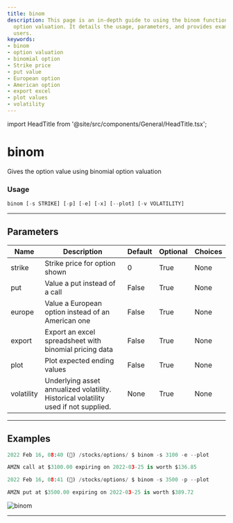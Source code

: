 ```yaml
---
title: binom
description: This page is an in-depth guide to using the binom function for binomial
  option valuation. It details the usage, parameters, and provides examples to assist
  users.
keywords:
- binom
- option valuation
- binomial option
- Strike price
- put value
- European option
- American option
- export excel
- plot values
- volatility
---
```


import HeadTitle from '@site/src/components/General/HeadTitle.tsx';

<HeadTitle title="binom - Options - Stocks - Reference | OpenBB Terminal Docs" />

# binom

Gives the option value using binomial option valuation

### Usage

```python
binom [-s STRIKE] [-p] [-e] [-x] [--plot] [-v VOLATILITY]
```

---

## Parameters

| Name | Description | Default | Optional | Choices |
| ---- | ----------- | ------- | -------- | ------- |
| strike | Strike price for option shown | 0 | True | None |
| put | Value a put instead of a call | False | True | None |
| europe | Value a European option instead of an American one | False | True | None |
| export | Export an excel spreadsheet with binomial pricing data | False | True | None |
| plot | Plot expected ending values | False | True | None |
| volatility | Underlying asset annualized volatility. Historical volatility used if not supplied. | None | True | None |


---

## Examples

```python
2022 Feb 16, 08:40 (🦋) /stocks/options/ $ binom -s 3100 -e --plot

AMZN call at $3100.00 expiring on 2022-03-25 is worth $136.85

2022 Feb 16, 08:41 (🦋) /stocks/options/ $ binom -s 3500 -p --plot

AMZN put at $3500.00 expiring on 2022-03-25 is worth $389.72
```
![binom](https://user-images.githubusercontent.com/46355364/154276789-b6786517-3bea-4aa7-9d2e-e6669dd82587.png)

---

